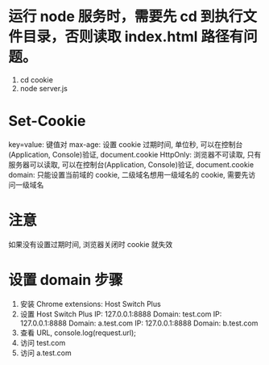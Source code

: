 # 运行 node 服务时，需要先 cd 到执行文件目录，否则读取 index.html 路径有问题。

1. cd cookie
2. node server.js

# Set-Cookie

key=value: 键值对
max-age: 设置 cookie 过期时间, 单位秒, 可以在控制台(Application, Console)验证, document.cookie
HttpOnly: 浏览器不可读取, 只有服务器可以读取, 可以在控制台(Application, Console)验证, document.cookie
domain: 只能设置当前域的 cookie, 二级域名想用一级域名的 cookie, 需要先访问一级域名

# 注意

如果没有设置过期时间, 浏览器关闭时 cookie 就失效

# 设置 domain 步骤

1. 安装 Chrome extensions: Host Switch Plus
2. 设置 Host Switch Plus
   IP: 127.0.0.1:8888 Domain: test.com
   IP: 127.0.0.1:8888 Domain: a.test.com
   IP: 127.0.0.1:8888 Domain: b.test.com
3. 查看 URL, console.log(request.url);
4. 访问 test.com
5. 访问 a.test.com
